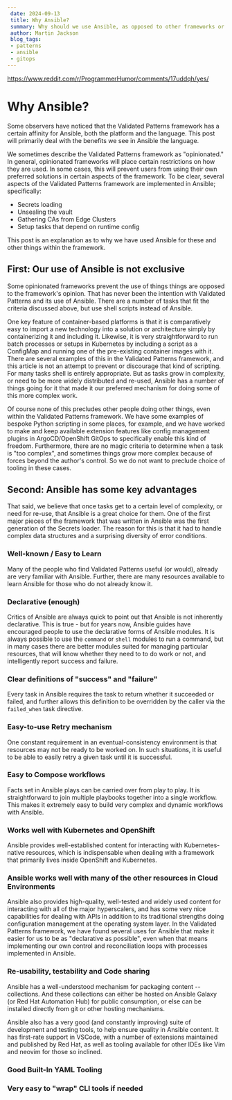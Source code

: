 ```yaml
---
 date: 2024-09-13
 title: Why Ansible?
 summary: Why should we use Ansible, as opposed to other frameworks or scripting languages?
 author: Martin Jackson
 blog_tags:
 - patterns
 - ansible
 - gitops
---
```


<https://www.reddit.com/r/ProgrammerHumor/comments/17uddqh/yes/>

# Why Ansible?

Some observers have noticed that the Validated Patterns framework has a certain affinity for Ansible, both the
platform and the language. This post will primarily deal with the benefits we see in Ansible the language.

We sometimes describe the Validated Patterns framework as "opinionated." In general, opinionated frameworks will place
certain restrictions on how they are used. In some cases, this will prevent users from using their own preferred
solutions in certain aspects of the framework. To be clear, several aspects of the Validated Patterns framework are
implemented in Ansible; specifically:

* Secrets loading
* Unsealing the vault
* Gathering CAs from Edge Clusters
* Setup tasks that depend on runtime config

This post is an explanation as to why we have used Ansible for these and other things within the framework.

## First: Our use of Ansible is not exclusive

Some opinionated frameworks prevent the use of things things are opposed to the framework's opinion. That has never
been the intention with Validated Patterns and its use of Ansible. There are a number of tasks that fit the
criteria discussed above, but use shell scripts instead of Ansible.

One key feature of container-based platforms is that it is comparatively easy to import a new technology into a
solution or architecture simply by containerizing it and including it. Likewise, it is very straightforward to run
batch processes or setups in Kubernetes by including a script as a ConfigMap and running one of the pre-existing
container images with it. There are several examples of this in the Validated Patterns framework, and this article
is not an attempt to prevent or discourage that kind of scripting.  For many tasks shell is entirely
appropriate. But as tasks grow in complexity, or need to be more widely distributed and re-used, Ansible has a
number of things going for it that made it our preferred  mechanism for doing some of this more complex work.

Of course none of this precludes other people doing other things, even within the Validated Patterns framework. We
have some examples of bespoke Python scripting in some places, for example, and we have worked to make and keep
available extension features like config management plugins in ArgoCD/OpenShift GitOps to specifically enable this
kind of freedom. Furthermore, there are no magic criteria to determine when a task is "too complex", and sometimes
things grow more complex because of forces beyond the author's control. So we do not want to preclude choice of
tooling in these cases.

## Second: Ansible has some key advantages

That said, we believe that once tasks get to a certain level of complexity, or need for re-use, that Ansible is
a great choice for them. One of the first major pieces of the framework that was written in Ansible was the first
generation of the Secrets loader. The reason for this is that it had to handle complex data structures and a surprising
diversity of error conditions.

### Well-known / Easy to Learn

Many of the people who find Validated Patterns useful (or would), already are very familiar with Ansible. Further,
there are many resources available to learn Ansible for those who do not already know it.

### Declarative (enough)

Critics of Ansible are always quick to point out that Ansible is not inherently declarative. This is true - but for
years now, Ansible guides have encouraged people to use the declarative forms of Ansible modules. It is always
possible to use the `command` or `shell` modules to run a command, but in many cases there are better modules suited
for managing particular resources, that will know whether they need to to do work or not, and intelligently report
success and failure.

### Clear definitions of "success" and "failure"

Every task in Ansible requires the task to return whether it succeeded or failed, and further allows
this definition to be overridden by the caller via the `failed_when` task directive.

### Easy-to-use Retry mechanism

One constant requirement in an eventual-consistency environment is that resources may not be ready to be worked on. In
such situations, it is useful to be able to easily retry a given task until it is successful.

### Easy to Compose workflows

Facts set in Ansible plays can be carried over from play to play. It is straightforward to join multiple playbooks
together into a single workflow. This makes it extremely easy to build very complex and dynamic workflows with Ansible.

### Works well with Kubernetes and OpenShift

Ansible provides well-established content for interacting with Kubernetes-native resources, which is indispensable
when dealing with a framework that primarily lives inside OpenShift and Kubernetes.

### Ansible works well with many of the other resources in Cloud Environments

Ansible also provides high-quality, well-tested and widely used content for interacting with all of the major
hyperscalers, and has some very nice capabilities for dealing with APIs in addition to its traditional strengths
doing configuration management at the operating system layer. In the Validated Patterns framework, we have found
several uses for Ansible that make it easier for us to be as "declarative as possible", even when that means
implementing our own control and reconciliation loops with processes implemented in Ansible.

### Re-usability, testability and Code sharing

Ansible has a well-understood mechanism for packaging content -- collections. And these collections can either be
hosted on Ansible Galaxy (or Red Hat Automation Hub) for public consumption, or else can be installed directly from git
or other hosting mechanisms.

Ansible also has a very good (and constantly improving) suite of development and testing tools, to help ensure quality
in Ansible content. It has first-rate support in VSCode, with a number of extensions maintained and published by Red
Hat, as well as tooling available for other IDEs like Vim and neovim for those so inclined.

### Good Built-In YAML Tooling

### Very easy to "wrap" CLI tools if needed

